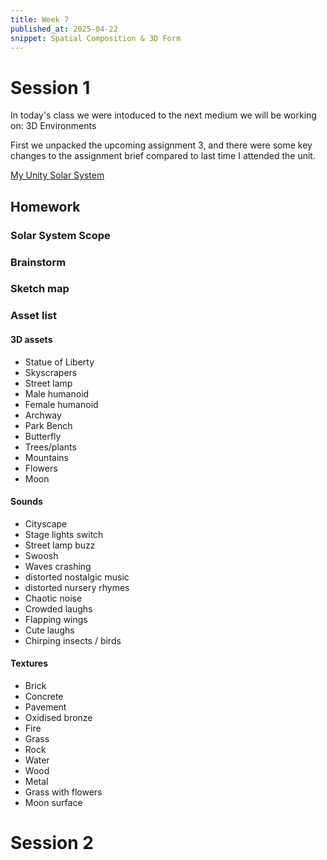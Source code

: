 ```yaml
---
title: Week 7
published_at: 2025-04-22
snippet: Spatial Composition & 3D Form
---
```


# Session 1

In today's class we were intoduced to the next medium we will be working on: 3D Environments

First we unpacked the upcoming assignment 3, and there were some key changes to the assignment brief compared to last time I attended the unit.

[My Unity Solar System](https://play.unity.com/en/games/9ba9e586-a676-4e46-acc3-13dcbbe233a3/webgl-builds)

## Homework

### Solar System Scope

### Brainstorm

### Sketch map

### Asset list

#### 3D assets
- Statue of Liberty
- Skyscrapers
- Street lamp
- Male humanoid
- Female humanoid
- Archway
- Park Bench
- Butterfly
- Trees/plants
- Mountains
- Flowers
- Moon

#### Sounds
- Cityscape
- Stage lights switch
- Street lamp buzz
- Swoosh
- Waves crashing
- distorted nostalgic music
- distorted nursery rhymes
- Chaotic noise
- Crowded laughs
- Flapping wings
- Cute laughs
- Chirping insects / birds

#### Textures
- Brick
- Concrete
- Pavement
- Oxidised bronze
- Fire
- Grass
- Rock
- Water
- Wood
- Metal
- Grass with flowers
- Moon surface

# Session 2